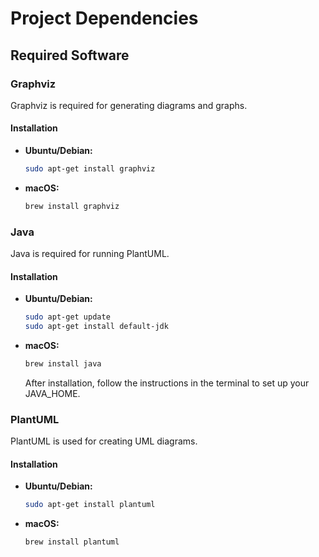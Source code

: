# Project Dependencies

## Required Software

### Graphviz
Graphviz is required for generating diagrams and graphs.

#### Installation
- **Ubuntu/Debian:**
  ```bash
  sudo apt-get install graphviz
  ```
- **macOS:**
  ```bash
  brew install graphviz
  ```


### Java
Java is required for running PlantUML.

#### Installation
- **Ubuntu/Debian:**
  ```bash
  sudo apt-get update
  sudo apt-get install default-jdk
  ```
- **macOS:**
  ```bash
  brew install java
  ```
  After installation, follow the instructions in the terminal to set up your JAVA_HOME.

### PlantUML
PlantUML is used for creating UML diagrams.

#### Installation
- **Ubuntu/Debian:**
  ```bash
  sudo apt-get install plantuml
  ```
- **macOS:**
  ```bash
  brew install plantuml
  ```


